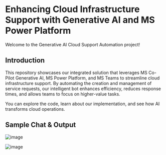 # Enhancing Cloud Infrastructure Support with Generative AI and MS Power Platform
Welcome to the Generative AI Cloud Support Automation project! 

## Introduction
This repository showcases our integrated solution that leverages MS Co-Pilot Generative AI, MS Power Platform, and MS Teams to streamline cloud infrastructure support.
By automating the creation and management of service requests, our intelligent bot enhances efficiency, reduces response times, and allows teams to focus on higher-value tasks.

You can explore the code, learn about our implementation, and see how AI transforms cloud operations.

## Sample Chat & Output

![image](https://github.com/user-attachments/assets/eb21885c-597d-4cdb-8d48-084d85a5c721)

![image](https://github.com/user-attachments/assets/3dfb8dc5-cc24-46c1-98dc-7259b2061b90)
